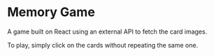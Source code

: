 # Memory Game

A game built on React using an external API to fetch the card images.

To play, simply click on the cards without repeating the same one.